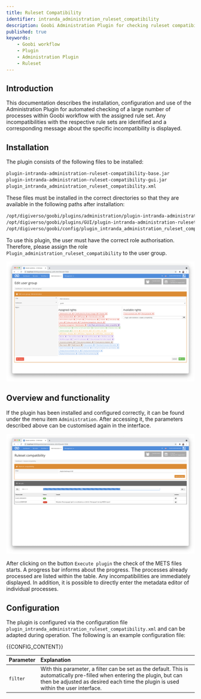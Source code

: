 ```yaml
---
title: Ruleset Compatibility
identifier: intranda_administration_ruleset_compatibility
description: Goobi Administration Plugin for checking ruleset compatibility for multiple processes
published: true
keywords:
    - Goobi workflow
    - Plugin
    - Administration Plugin
    - Ruleset
---
```

## Introduction
This documentation describes the installation, configuration and use of the Administration Plugin for automated checking of a large number of processes within Goobi workflow with the assigned rule set. Any incompatibilities with the respective rule sets are identified and a corresponding message about the specific incompatibility is displayed.


## Installation
The plugin consists of the following files to be installed:

```bash
plugin-intranda-administration-ruleset-compatibility-base.jar
plugin-intranda-administration-ruleset-compatibility-gui.jar
plugin_intranda_administration_ruleset_compatibility.xml
```

These files must be installed in the correct directories so that they are available in the following paths after installation:

```bash
/opt/digiverso/goobi/plugins/administration/plugin-intranda-administration-ruleset-compatibility-base.jar
/opt/digiverso/goobi/plugins/GUI/plugin-intranda-administration-ruleset-compatibility-gui.jar
/opt/digiverso/goobi/config/plugin_intranda_administration_ruleset_compatibility.xml
```

To use this plugin, the user must have the correct role authorisation. Therefore, please assign the role `Plugin_administration_ruleset_compatibility` to the user group.

![Correctly assigned role for users](screen2_en.png)


## Overview and functionality
If the plugin has been installed and configured correctly, it can be found under the menu item `Administration`. After accessing it, the parameters described above can be customised again in the interface.

![User interface of the plugin](screen1_en.png)

After clicking on the button `Execute plugin` the check of the METS files starts. A progress bar informs about the progress. The processes already processed are listed within the table. Any incompatibilities are immediately displayed. In addition, it is possible to directly enter the metadata editor of individual processes.


## Configuration
The plugin is configured via the configuration file `plugin_intranda_administration_ruleset_compatibility.xml` and can be adapted during operation. The following is an example configuration file:

{{CONFIG_CONTENT}}

| Parameter | Explanation |
| :--- | :--- |
| `filter` | With this parameter, a filter can be set as the default. This is automatically pre-filled when entering the plugin, but can then be adjusted as desired each time the plugin is used within the user interface. |
